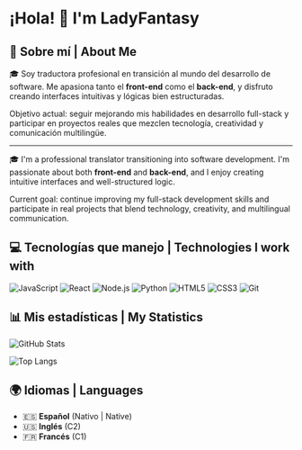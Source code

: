 # ¡Hola! 👋 I'm LadyFantasy

## 🧠 Sobre mí | About Me

🎓 Soy traductora profesional en transición al mundo del desarrollo de software. Me apasiona tanto el **front-end** como el **back-end**, y disfruto creando interfaces intuitivas y lógicas bien estructuradas.

Objetivo actual: seguir mejorando mis habilidades en desarrollo full-stack y participar en proyectos reales que mezclen tecnología, creatividad y comunicación multilingüe.

---

🎓 I'm a professional translator transitioning into software development. I'm passionate about both **front-end** and **back-end**, and I enjoy creating intuitive interfaces and well-structured logic.

Current goal: continue improving my full-stack development skills and participate in real projects that blend technology, creativity, and multilingual communication.

## 💻 Tecnologías que manejo | Technologies I work with

![JavaScript](https://img.shields.io/badge/-JavaScript-F7DF1E?style=flat-square&logo=javascript&logoColor=black)
![React](https://img.shields.io/badge/-React-61DAFB?style=flat-square&logo=react&logoColor=black)
![Node.js](https://img.shields.io/badge/-Node.js-339933?style=flat-square&logo=node.js&logoColor=white)
![Python](https://img.shields.io/badge/-Python-3776AB?style=flat-square&logo=python&logoColor=white)
![HTML5](https://img.shields.io/badge/-HTML5-E34F26?style=flat-square&logo=html5&logoColor=white)
![CSS3](https://img.shields.io/badge/-CSS3-1572B6?style=flat-square&logo=css3&logoColor=white)
![Git](https://img.shields.io/badge/-Git-F05032?style=flat-square&logo=git&logoColor=white)

## 📊 Mis estadísticas | My Statistics

![GitHub Stats](https://github-readme-stats.vercel.app/api?username=LadyFantasy&count_private=true&show_icons=true&include_all_commits=true&theme=radical&hide_border=true&bg_color=0D1117&title_color=58A6FF&text_color=8B949E&icon_color=58A6FF)


![Top Langs](https://github-readme-stats.vercel.app/api/top-langs/?username=LadyFantasy&layout=compact&count_private=true&theme=radical&hide_border=true&bg_color=0D1117&title_color=58A6FF&text_color=8B949E&langs_count=8&exclude_repo=TPI_DEVOPS,ProyectoPPVI,PFO1_prog-redes)


## 🌍 Idiomas | Languages

- 🇪🇸 **Español** (Nativo | Native)
- 🇺🇸 **Inglés** (C2)
- 🇫🇷 **Francés** (C1)

